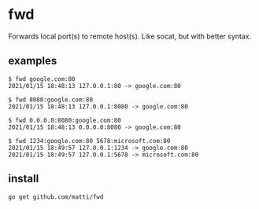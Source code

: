# fwd

Forwards local port(s) to remote host(s). Like socat, but with better syntax.

## examples

    $ fwd google.com:80
    2021/01/15 18:48:13 127.0.0.1:80 -> google.com:80

    $ fwd 8080:google.com:80
    2021/01/15 18:48:13 127.0.0.1:8080 -> google.com:80

    $ fwd 0.0.0.0:8080:google.com:80
    2021/01/15 18:48:13 0.0.0.0:8080 -> google.com:80

    $ fwd 1234:google.com:80 5678:microsoft.com:80
    2021/01/15 18:49:57 127.0.0.1:1234 -> google.com:80
    2021/01/15 18:49:57 127.0.0.1:5678 -> microsoft.com:80


## install

    go get github.com/matti/fwd
